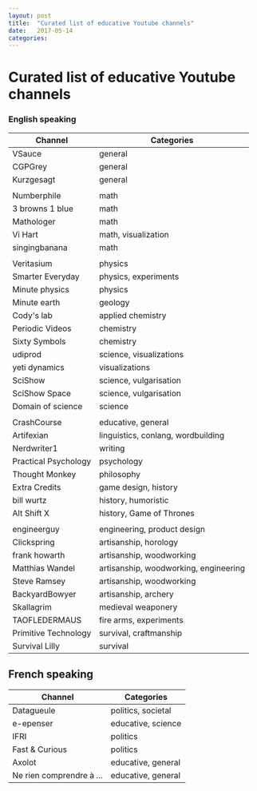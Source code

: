 ```yaml
---
layout: post
title:  "Curated list of educative Youtube channels"
date:   2017-05-14
categories: 
---
```


# Curated list of educative Youtube channels

### English speaking

| Channel | Categories |
| ------ | ------ |
| VSauce | general |
| CGPGrey | general |
| Kurzgesagt | general |
|  |  |
|  Numberphile | math |
|  3 browns 1 blue | math |
|  Mathologer | math |
|  Vi Hart | math, visualization |
|  singingbanana | math |
|  |  |
|  Veritasium | physics |
|  Smarter Everyday | physics, experiments |
|  Minute physics | physics |
|  Minute earth | geology |
|  Cody's lab | applied chemistry |
|  Periodic Videos | chemistry |
|  Sixty Symbols | chemistry |
|  udiprod | science, visualizations |
|  yeti dynamics | visualizations |
|  SciShow | science, vulgarisation |
|  SciShow Space | science, vulgarisation |
|  Domain of science | science |
|  |  |
|  CrashCourse | educative, general |
|  Artifexian | linguistics, conlang, wordbuilding |
|  Nerdwriter1 | writing |
|  Practical Psychology | psychology |
|  Thought Monkey | philosophy |
|  Extra Credits | game design, history |
|  bill wurtz | history, humoristic |
|  Alt Shift X | history, Game of Thrones |
|  |  |
|  engineerguy | engineering, product design |
|  Clickspring | artisanship, horology | 
|  frank howarth | artisanship, woodworking |
|  Matthias Wandel | artisanship, woodworking, engineering | 
|  Steve Ramsey | artisanship, woodworking | 
|  BackyardBowyer | artisanship, archery | 
|  Skallagrim | medieval weaponery | 
|  TAOFLEDERMAUS | fire arms, experiments | 
|  Primitive Technology | survival, craftmanship |
|  Survival Lilly | survival |

## French speaking
| Channel | Categories |
| ------ | ------ |
|  Datagueule | politics, societal | 
|  e-epenser | educative, science | 
|  IFRI | politics |
|  Fast & Curious | politics |
|  Axolot | educative, general | 
|  Ne rien comprendre à ... | educative, general |

